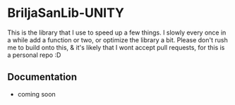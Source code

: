 # BriljaSanLib-UNITY

This is the library that I use to speed up a few things. I slowly every once in a while add a function or two, or optimize the library a bit. Please don't rush me to build onto this, & it's likely that I wont accept pull requests, for this is a personal repo :D

## Documentation
* coming soon
